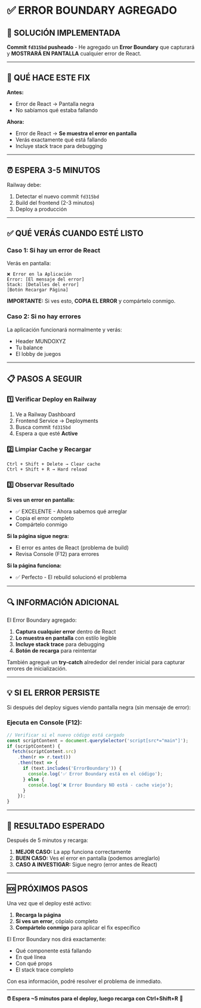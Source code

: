 # ✅ ERROR BOUNDARY AGREGADO

## 🚀 SOLUCIÓN IMPLEMENTADA

**Commit `fd315bd` pusheado** - He agregado un **Error Boundary** que capturará y **MOSTRARÁ EN PANTALLA** cualquier error de React.

---

## 🎯 QUÉ HACE ESTE FIX

**Antes:** 
- Error de React → Pantalla negra
- No sabíamos qué estaba fallando

**Ahora:**
- Error de React → **Se muestra el error en pantalla**
- Verás exactamente qué está fallando
- Incluye stack trace para debugging

---

## ⏰ ESPERA 3-5 MINUTOS

Railway debe:
1. Detectar el nuevo commit `fd315bd`
2. Build del frontend (2-3 minutos)
3. Deploy a producción

---

## ✅ QUÉ VERÁS CUANDO ESTÉ LISTO

### **Caso 1: Si hay un error de React**

Verás en pantalla:
```
❌ Error en la Aplicación
Error: [El mensaje del error]
Stack: [Detalles del error]
[Botón Recargar Página]
```

**IMPORTANTE:** Si ves esto, **COPIA EL ERROR** y compártelo conmigo.

### **Caso 2: Si no hay errores**

La aplicación funcionará normalmente y verás:
- Header MUNDOXYZ
- Tu balance
- El lobby de juegos

---

## 📋 PASOS A SEGUIR

### 1️⃣ **Verificar Deploy en Railway**

1. Ve a Railway Dashboard
2. Frontend Service → Deployments
3. Busca commit `fd315bd`
4. Espera a que esté **Active**

### 2️⃣ **Limpiar Cache y Recargar**

```
Ctrl + Shift + Delete → Clear cache
Ctrl + Shift + R → Hard reload
```

### 3️⃣ **Observar Resultado**

**Si ves un error en pantalla:**
- ✅ EXCELENTE - Ahora sabemos qué arreglar
- Copia el error completo
- Compártelo conmigo

**Si la página sigue negra:**
- El error es antes de React (problema de build)
- Revisa Console (F12) para errores

**Si la página funciona:**
- ✅ Perfecto - El rebuild solucionó el problema

---

## 🔍 INFORMACIÓN ADICIONAL

El Error Boundary agregado:

1. **Captura cualquier error** dentro de React
2. **Lo muestra en pantalla** con estilo legible
3. **Incluye stack trace** para debugging
4. **Botón de recarga** para reintentar

También agregué un **try-catch** alrededor del render inicial para capturar errores de inicialización.

---

## 💡 SI EL ERROR PERSISTE

Si después del deploy sigues viendo pantalla negra (sin mensaje de error):

### **Ejecuta en Console (F12):**

```javascript
// Verificar si el nuevo código está cargado
const scriptContent = document.querySelector('script[src*="main"]');
if (scriptContent) {
  fetch(scriptContent.src)
    .then(r => r.text())
    .then(text => {
      if (text.includes('ErrorBoundary')) {
        console.log('✅ Error Boundary está en el código');
      } else {
        console.log('❌ Error Boundary NO está - cache viejo');
      }
    });
}
```

---

## 🎯 RESULTADO ESPERADO

Después de 5 minutos y recarga:

1. **MEJOR CASO:** La app funciona correctamente
2. **BUEN CASO:** Ves el error en pantalla (podemos arreglarlo)
3. **CASO A INVESTIGAR:** Sigue negro (error antes de React)

---

## 🆘 PRÓXIMOS PASOS

Una vez que el deploy esté activo:

1. **Recarga la página**
2. **Si ves un error**, cópialo completo
3. **Compártelo conmigo** para aplicar el fix específico

El Error Boundary nos dirá exactamente:
- Qué componente está fallando
- En qué línea
- Con qué props
- El stack trace completo

Con esa información, podré resolver el problema de inmediato.

---

**⏰ Espera ~5 minutos para el deploy, luego recarga con Ctrl+Shift+R** 🚀
